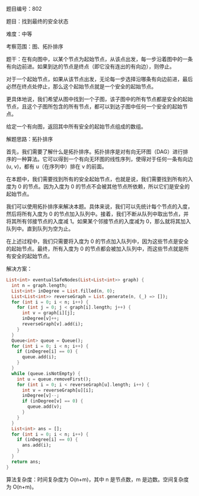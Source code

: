 题目编号：802

题目：找到最终的安全状态

难度：中等

考察范围：图、拓扑排序

题干：在有向图中，以某个节点为起始节点，从该点出发，每一步沿着图中的一条有向边前进。如果到达的节点是终点（即它没有连出的有向边），则停止。

对于一个起始节点，如果从该节点出发，无论每一步选择沿哪条有向边前进，最后必然在终点处停止，那么这个起始节点就是一个安全的起始节点。

更具体地说，我们希望从图中找到一个子图，该子图中的所有节点都是安全的起始节点，且这个子图所包含的所有节点，都可以到达子图中任何一个安全的起始节点。

给定一个有向图，返回其中所有安全的起始节点组成的数组。

解题思路：拓扑排序

首先，我们需要了解什么是拓扑排序。拓扑排序是对有向无环图（DAG）进行排序的一种算法。它可以得到一个有向无环图的线性序列，使得对于任何一条有向边 (u, v)，都有 u（在序列中）排在 v 的前面。

在本题中，我们需要找到所有的安全起始节点，也就是说，我们需要找到所有的入度为 0 的节点。因为入度为 0 的节点不会被其他节点所依赖，所以它们是安全的起始节点。

我们可以使用拓扑排序来解决本题。具体来说，我们可以先统计每个节点的入度，然后将所有入度为 0 的节点加入队列中。接着，我们不断从队列中取出节点，并将其所有邻接节点的入度减 1。如果某个邻接节点的入度减为 0，那么就将其加入队列中。直到队列为空为止。

在上述过程中，我们只需要将入度为 0 的节点加入队列中，因为这些节点是安全的起始节点。最终，所有入度为 0 的节点都会被加入队列中，而这些节点就是所有安全的起始节点。

解决方案：

```dart
List<int> eventualSafeNodes(List<List<int>> graph) {
  int n = graph.length;
  List<int> inDegree = List.filled(n, 0);
  List<List<int>> reverseGraph = List.generate(n, (_) => []);
  for (int i = 0; i < n; i++) {
    for (int j = 0; j < graph[i].length; j++) {
      int v = graph[i][j];
      inDegree[v]++;
      reverseGraph[v].add(i);
    }
  }
  Queue<int> queue = Queue();
  for (int i = 0; i < n; i++) {
    if (inDegree[i] == 0) {
      queue.add(i);
    }
  }
  while (queue.isNotEmpty) {
    int u = queue.removeFirst();
    for (int i = 0; i < reverseGraph[u].length; i++) {
      int v = reverseGraph[u][i];
      inDegree[v]--;
      if (inDegree[v] == 0) {
        queue.add(v);
      }
    }
  }
  List<int> ans = [];
  for (int i = 0; i < n; i++) {
    if (inDegree[i] == 0) {
      ans.add(i);
    }
  }
  return ans;
}
```

算法复杂度：时间复杂度为 O(n+m)，其中 n 是节点数，m 是边数。空间复杂度为 O(n+m)。